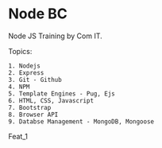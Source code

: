 # Node BC
Node JS Training by Com IT.

Topics:

    1. Nodejs
    2. Express
    3. Git - Github
    4. NPM
    5. Template Engines - Pug, Ejs
    6. HTML, CSS, Javascript
    7. Bootstrap
    8. Browser API
    9. Databse Management - MongoDB, Mongoose

Feat_1



